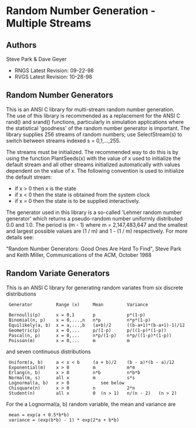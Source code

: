 Random Number Generation - Multiple Streams
===========================================

Authors
-------

Steve Park & Dave Geyer

- RNGS Latest Revision: 09-22-98
- RVGS Latest Revision: 10-28-98


Random Number Generators
------------------------

This is an ANSI C library for multi-stream random number generation.  
The use of this library is recommended as a replacement for the ANSI C 
rand() and srand() functions, particularly in simulation applications 
where the statistical 'goodness' of the random number generator is 
important.  The library supplies 256 streams of random numbers; use 
SelectStream(s) to switch between streams indexed s = 0,1,...,255.

The streams must be initialized.  The recommended way to do this is by
using the function PlantSeeds(x) with the value of x used to initialize 
the default stream and all other streams initialized automatically with
values dependent on the value of x.  The following convention is used 
to initialize the default stream:

- if x > 0 then x is the state
- if x < 0 then the state is obtained from the system clock
- if x = 0 then the state is to be supplied interactively.

The generator used in this library is a so-called 'Lehmer random number
generator' which returns a pseudo-random number uniformly distributed
0.0 and 1.0.  The period is (m - 1) where m = 2,147,483,647 and the
smallest and largest possible values are (1 / m) and 1 - (1 / m)
respectively.  For more details see:
 
"Random Number Generators: Good Ones Are Hard To Find", Steve Park and Keith Miller,
Communications of the ACM, October 1988

Random Variate Generators
-------------------------

This is an ANSI C library for generating random variates from six discrete 
distributions

     Generator         Range (x)     Mean         Variance

     Bernoulli(p)      x = 0,1       p            p*(1-p)
     Binomial(n, p)    x = 0,...,n   n*p          n*p*(1-p)
     Equilikely(a, b)  x = a,...,b   (a+b)/2      ((b-a+1)*(b-a+1)-1)/12
     Geometric(p)      x = 0,...     p/(1-p)      p/((1-p)*(1-p))
     Pascal(n, p)      x = 0,...     n*p/(1-p)    n*p/((1-p)*(1-p))
     Poisson(m)        x = 0,...     m            m
 
and seven continuous distributions

     Uniform(a, b)     a < x < b     (a + b)/2    (b - a)*(b - a)/12 
     Exponential(m)    x > 0         m            m*m
     Erlang(n, b)      x > 0         n*b          n*b*b
     Normal(m, s)      all x         m            s*s
     Lognormal(a, b)   x > 0            see below
     Chisquare(n)      x > 0         n            2*n 
     Student(n)        all x         0  (n > 1)   n/(n - 2)   (n > 2)

For the a Lognormal(a, b) random variable, the mean and variance are

     mean = exp(a + 0.5*b*b)
     variance = (exp(b*b) - 1) * exp(2*a + b*b)

